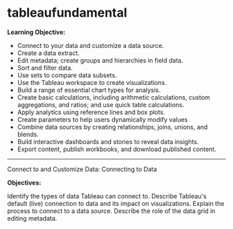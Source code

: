 # tableaufundamental

**Learning Objective:**

* Connect to your data and customize a data source.
* Create a data extract.
* Edit metadata; create groups and hierarchies in field data.
* Sort and filter data.
* Use sets to compare data subsets.
* Use the Tableau workspace to create visualizations.
* Build a range of essential chart types for analysis.
* Create basic calculations, including arithmetic calculations, custom aggregations, and ratios; and use quick table calculations.
* Apply analytics using reference lines and box plots.
* Create parameters to help users dynamically modify values
* Combine data sources by creating relationships, joins, unions, and blends.
* Build interactive dashboards and stories to reveal data insights.
* Export content, publish workbooks, and download published content.
____




Connect to and Customize Data: Connecting to Data

**Objectives:**

Identify the types of data Tableau can connect to.
Describe Tableau's default (live) connection to data and its impact on visualizations.
Explain the process to connect to a data source.
Describe the role of the data grid in editing metadata.

